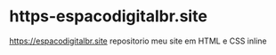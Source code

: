 # https-espacodigitalbr.site
https://espacodigitalbr.site repositorio meu site em HTML e CSS inline
